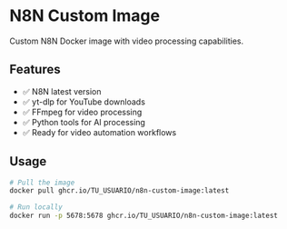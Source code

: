 # N8N Custom Image

Custom N8N Docker image with video processing capabilities.

## Features

- ✅ N8N latest version
- ✅ yt-dlp for YouTube downloads
- ✅ FFmpeg for video processing
- ✅ Python tools for AI processing
- ✅ Ready for video automation workflows

## Usage

```bash
# Pull the image
docker pull ghcr.io/TU_USUARIO/n8n-custom-image:latest

# Run locally
docker run -p 5678:5678 ghcr.io/TU_USUARIO/n8n-custom-image:latest
